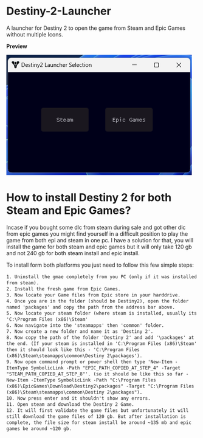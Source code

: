 # Destiny-2-Launcher
A launcher for Destiny 2 to open the game from Steam and Epic Games without multiple Icons.

**Preview**

![Destiny 2 Launcher](https://github.com/RealAscarre/Destiny-2-Launcher/blob/main/Preview/preview.png)


# How to install Destiny 2 for both Steam and Epic Games?

Incase if you bought some dlc from steam during sale and got other dlc from epic games you might find yourself in a difficult position to play the game from both epi and steam in one pc.
I have a solution for that, you will install the game for both steam and epic games but it will only take 120 gb and not 240 gb for both steam install and epic install.

To install form both platforms you just need to follow this few simple steps:
```
1. Uninstall the gmae completely from you PC (only if it was installed from steam).
2. Install the fresh game from Epic Games.
3. Now locate your Game files from Epic store in your harddrive.
4. Once you are in the folder (should be Destiny2), open the folder named 'packages' and copy the path from the address bar above.
5. Now locate your steam folder (where steam is installed, usually its 'C:\Program Files (x86)\Steam'
6. Now navigate into the 'steamapps' then 'common' folder.
7. Now create a new folder and name it as 'Destiny 2'.
8. Now copy the path of the folder 'Destiny 2' and add '\packages' at the end. (If your steam is installed in 'C:\Program Files (x86)\Steam' then it should look like this - 'C:\Program Files (x86)\Steam\steamapps\common\Destiny 2\packages').
9. Now open command prompt or power shell then type 'New-Item -ItemType SymbolicLink -Path "EPIC_PATH_COPIED_AT_STEP_4" -Target "STEAM_PATH_COPIED_AT_STEP_8"'. (so it should be like this so far - New-Item -ItemType SymbolicLink -Path "C:\Program Files (x86)\EpicGames\Download\Destiny2\packages" -Target "C:\Program Files (x86)\Steam\steamapps\common\Destiny 2\packages").
10. Now press enter and it shouldn't show any errors.
11. Open steam and download the Destiny 2 Game.
12. It will first validate the game files but unfortunately it will still download the game files of 120 gb. But after installation is complete, the file size for steam install be around ~135 mb and epic games be around ~120 gb.
```

